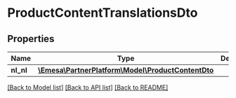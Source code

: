 # ProductContentTranslationsDto

## Properties
Name | Type | Description | Notes
------------ | ------------- | ------------- | -------------
**nl_nl** | [**\Emesa\PartnerPlatform\Model\ProductContentDto**](ProductContentDto.md) |  | 

[[Back to Model list]](../../README.md#documentation-for-models) [[Back to API list]](../../README.md#documentation-for-api-endpoints) [[Back to README]](../../README.md)


